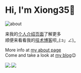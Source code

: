 
# Hi, I'm Xiong35🧸

![about](https://s1.ax1x.com/2020/09/29/0ZrEjA.png)

来我的[个人介绍页面](http://www.xiong35.cn/blog2.0/about)了解更多  
顺便来看看我的[技术博客](http://www.xiong35.cn)呗_(:з」∠)_

More info at [my about page](http://www.xiong35.cn/blog2.0/about)  
Come and take a look at [my blog](http://www.xiong35.cn)😉

<a href="http://www.xiong35.cn">
  <img align="center" src="https://github-readme-stats.vercel.app/api/top-langs/?username=xiong35&theme=graywhite&locale=cn&hide_border=true&layout=compact&hide=python" />
</a>

<a href="http://www.xiong35.cn">
  <img align="center" src="https://github-readme-stats.vercel.app/api?username=xiong35&count_private=true&theme=graywhite&locale=cn&hide_border=true" />
</a>
